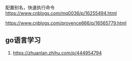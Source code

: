 配置别名，快速执行命令
https://www.cnblogs.com/mq0036/p/16255494.html

https://www.cnblogs.com/provence666/p/16565779.html

## go语言学习
1. https://zhuanlan.zhihu.com/p/444954794

